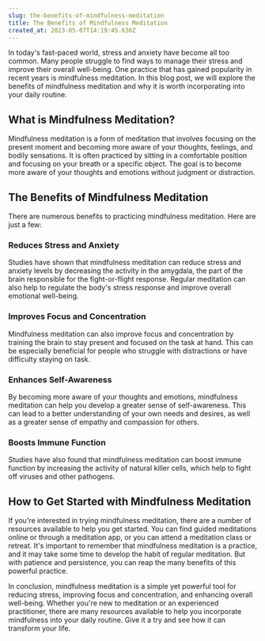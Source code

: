```yaml
---
slug: the-benefits-of-mindfulness-meditation
title: The Benefits of Mindfulness Meditation
created_at: 2023-05-07T14:19:45.636Z
---
```


In today's fast-paced world, stress and anxiety have become all too common. Many people struggle to find ways to manage their stress and improve their overall well-being. One practice that has gained popularity in recent years is mindfulness meditation. In this blog post, we will explore the benefits of mindfulness meditation and why it is worth incorporating into your daily routine.

## What is Mindfulness Meditation?

Mindfulness meditation is a form of meditation that involves focusing on the present moment and becoming more aware of your thoughts, feelings, and bodily sensations. It is often practiced by sitting in a comfortable position and focusing on your breath or a specific object. The goal is to become more aware of your thoughts and emotions without judgment or distraction.

## The Benefits of Mindfulness Meditation

There are numerous benefits to practicing mindfulness meditation. Here are just a few:

### Reduces Stress and Anxiety

Studies have shown that mindfulness meditation can reduce stress and anxiety levels by decreasing the activity in the amygdala, the part of the brain responsible for the fight-or-flight response. Regular meditation can also help to regulate the body's stress response and improve overall emotional well-being.

### Improves Focus and Concentration

Mindfulness meditation can also improve focus and concentration by training the brain to stay present and focused on the task at hand. This can be especially beneficial for people who struggle with distractions or have difficulty staying on task.

### Enhances Self-Awareness

By becoming more aware of your thoughts and emotions, mindfulness meditation can help you develop a greater sense of self-awareness. This can lead to a better understanding of your own needs and desires, as well as a greater sense of empathy and compassion for others.

### Boosts Immune Function

Studies have also found that mindfulness meditation can boost immune function by increasing the activity of natural killer cells, which help to fight off viruses and other pathogens.

## How to Get Started with Mindfulness Meditation

If you're interested in trying mindfulness meditation, there are a number of resources available to help you get started. You can find guided meditations online or through a meditation app, or you can attend a meditation class or retreat. It's important to remember that mindfulness meditation is a practice, and it may take some time to develop the habit of regular meditation. But with patience and persistence, you can reap the many benefits of this powerful practice.

In conclusion, mindfulness meditation is a simple yet powerful tool for reducing stress, improving focus and concentration, and enhancing overall well-being. Whether you're new to meditation or an experienced practitioner, there are many resources available to help you incorporate mindfulness into your daily routine. Give it a try and see how it can transform your life.
